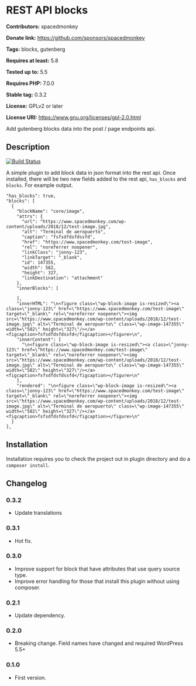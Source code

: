 # REST API blocks #
**Contributors:** spacedmonkey

**Donate link:** https://github.com/sponsors/spacedmonkey

**Tags:** blocks, gutenberg

**Requires at least:** 5.8

**Tested up to:** 5.5

**Requires PHP:** 7.0.0

**Stable tag:** 0.3.2

**License:** GPLv2 or later

**License URI:** https://www.gnu.org/licenses/gpl-2.0.html

Add gutenberg blocks data into the post / page endpoints api.

## Description ##

[![Build Status](https://travis-ci.com/spacedmonkey/wp-rest-blocks.svg?branch=master)](https://travis-ci.com/spacedmonkey/wp-rest-blocks)

A simple plugin to add block data in json format into the rest api. Once installed, there will be two new fields added to the rest api, `has_blocks` and `blocks`.
For example output.
```
"has_blocks": true,
"blocks": [
  {
	"blockName": "core/image",
	"attrs": {
	  "url": "https://www.spacedmonkey.com/wp-content/uploads/2018/12/test-image.jpg",
	  "alt": "Terminal de aeropuerto",
	  "caption": "fsfsdfdsfdssfd",
	  "href": "https://www.spacedmonkey.com/test-image",
	  "rel": "noreferrer noopener",
	  "linkClass": "jonny-123",
	  "linkTarget": "_blank",
	  "id": 147355,
	  "width": 582,
	  "height": 327,
	  "linkDestination": "attachment"
	},
	"innerBlocks": [

	],
	"innerHTML": "\n<figure class=\"wp-block-image is-resized\"><a class=\"jonny-123\" href=\"https://www.spacedmonkey.com/test-image\" target=\"_blank\" rel=\"noreferrer noopener\"><img src=\"https://www.spacedmonkey.com/wp-content/uploads/2018/12/test-image.jpg\" alt=\"Terminal de aeropuerto\" class=\"wp-image-147355\" width=\"582\" height=\"327\"/></a><figcaption>fsfsdfdsfdssfd</figcaption></figure>\n",
	"innerContent": [
	  "\n<figure class=\"wp-block-image is-resized\"><a class=\"jonny-123\" href=\"https://www.spacedmonkey.com/test-image\" target=\"_blank\" rel=\"noreferrer noopener\"><img src=\"https://www.spacedmonkey.com/wp-content/uploads/2018/12/test-image.jpg\" alt=\"Terminal de aeropuerto\" class=\"wp-image-147355\" width=\"582\" height=\"327\"/></a><figcaption>fsfsdfdsfdssfd</figcaption></figure>\n"
	],
	"rendered": "\n<figure class=\"wp-block-image is-resized\"><a class=\"jonny-123\" href=\"https://www.spacedmonkey.com/test-image\" target=\"_blank\" rel=\"noreferrer noopener\"><img src=\"https://www.spacedmonkey.com/wp-content/uploads/2018/12/test-image.jpg\" alt=\"Terminal de aeropuerto\" class=\"wp-image-147355\" width=\"582\" height=\"327\"/></a><figcaption>fsfsdfdsfdssfd</figcaption></figure>\n"
  }
],
```

## Installation ##

Installation requires you to check the project out in plugin directory and do a `composer install`.

## Changelog ##

### 0.3.2 ###
* Update translations

### 0.3.1 ###
* Hot fix.

### 0.3.0 ###

* Improve support for block that have attributes that use query source type.
* Improve error handling for those that install this plugin without using composer.

### 0.2.1 ###
* Update dependency.

### 0.2.0 ###
* Breaking change. Field names have changed and required WordPress 5.5+

### 0.1.0 ###
* First version.
